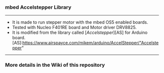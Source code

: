 ### mbed Accelstepper Library
***
- It is made to run stepper motor with the mbed OS5 enabled boards.
- Tested with Nucleo F401RE board and Motor driver DRV8825.
- It is modified from the library called [*Accelstepper*][AS] for Arduino board.
[AS]:https://www.airspayce.com/mikem/arduino/AccelStepper/"Accelstepper"
***
### More details in the Wiki of this repository 
